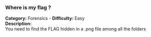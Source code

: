 ### Where is my flag ?
**Category:** Forensics - **Difficulty:** Easy    
**Description:**  
You need to find the FLAG hidden in a .png file among all the folders